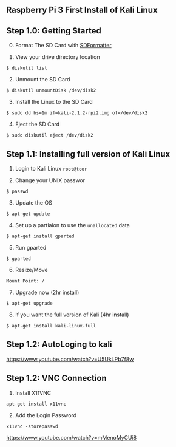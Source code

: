 ## Raspberry Pi 3 First Install of Kali Linux

## Step 1.0: Getting Started

0. Format The SD Card with [SDFormatter](https://www.sdcard.org/downloads/formatter_4/index.html)

1. View your drive directory location
```
$ diskutil list
```

2. Unmount the SD Card
```
$ diskutil unmountDisk /dev/disk2
```

3. Install the Linux to the SD Card
```
$ sudo dd bs=1m if=kali-2.1.2-rpi2.img of=/dev/disk2
```

4. Eject the SD Card
```
$ sudo diskutil eject /dev/disk2
```


## Step 1.1: Installing full version of Kali Linux

1. Login to Kali Linux `root@toor`


2. Change your UNIX passwor
```
$ passwd
```

3. Update the OS
```
$ apt-get update
```

4. Set up a partiaion to use the `unallocated` data
```
$ apt-get install gparted
```

5. Run gparted
```
$ gparted
```


6. Resize/Move
```
Mount Point: /
```

7. Upgrade now (2hr install)
```
$ apt-get upgrade
```

8. If you want the full version of Kali (4hr install)
```
$ apt-get install kali-linux-full
```


## Step 1.2: AutoLoging to kali
https://www.youtube.com/watch?v=U5UkLPb7f8w


## Step 1.2: VNC Connection

1. Install X11VNC
```
apt-get install x11vnc
```

2. Add the Login Password
```
x11vnc -storepasswd
```

https://www.youtube.com/watch?v=mMenoMyCUi8
